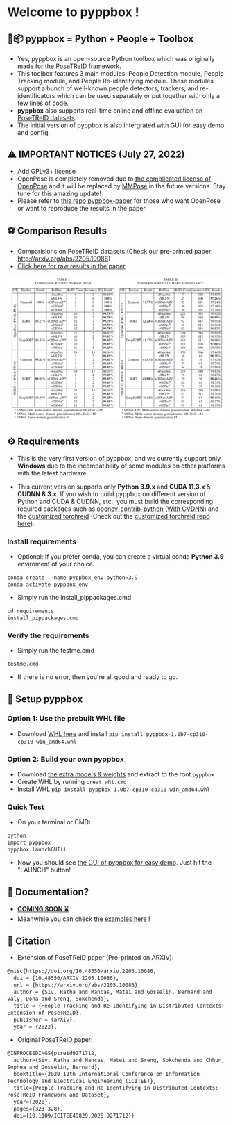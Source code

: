 # Welcome to pyppbox !

## 🐍📦 pyppbox = Python  + People + Toolbox 

* Yes, pyppbox is an open-source Python toolbox which was originally made for the PoseTReID framework. 
* This toolbox features 3 main modules: People Detection module, People Tracking module, and People Re-identifying module. These modules support a bunch of well-known people detectors, trackers, and re-identificators which can be used separately or put together with only a few lines of code. 
* **pyppbox** also supports real-time online and offline evaluation on [PoseTReID datasets](https://github.com/rathaumons/PoseTReID_DATASET).
* The initial version of pyppbox is also intergrated with GUI for easy demo and config. 

<!--- ![alt text](https://raw.githubusercontent.com/rathaROG/screenshot/master/pyppbox/pyppbox_launchGUI.png) --->

## ⚠️ IMPORTANT NOTICES (July 27, 2022)

* Add GPLv3+ license
* OpenPose is completely removed due to [the complicated license of OpenPose](https://github.com/CMU-Perceptual-Computing-Lab/openpose/blob/master/LICENSE) and it will be replaced by [MMPose](https://github.com/open-mmlab/mmpose) in the future versions. Stay tune for this amazing update!
* Please refer to [this repo pyppbox-paper](https://github.com/rathaumons/pyppbox-paper) for those who want OpenPose or want to reproduce the results in the paper.

## ⚽ Comparison Results

* Comparisions on PoseTReID datasets (Check our pre-printed paper: http://arxiv.org/abs/2205.10086)
* [Click here for raw results in the paper](https://drive.google.com/open?id=13pVqKKd0mtoAaVQh1USxOwZwxg4HmzyQ)

<img src="https://raw.githubusercontent.com/rathaROG/screenshot/master/pyppbox/pyppbox_res001n.png">

## ⚙️ Requirements

* This is the very first version of pyppbox, and we currently support only **Windows** due to the incompatibility of some modules on other platforms with the latest hardware.

* This current version supports only **Python 3.9.x** and **CUDA 11.3.x** & **CUDNN 8.3.x**. If you wish to build pyppbox on different version of Python and CUDA & CUDNN, etc., you must build the corresponding required packages such as [opencv-contrib-python (With CVDNN)](https://github.com/rathaumons/pyppbox/blob/main/requirements/cust/opencv_contrib_python-4.5.5-cp310-cp310-win_amd64.whl) and the [customized torchreid](https://github.com/rathaumons/pyppbox/blob/main/requirements/cust/torchreid-1.4.0-cp310-cp310-win_amd64.whl) (Check out the [customized torchreid repo here](https://github.com/rathaumons/torchreid-for-pyppbox)).

### Install requirements
* Optional: If you prefer conda, you can create a virtual conda **Python 3.9** enviroment of your choice.
```
conda create --name pyppbox_env python=3.9
conda activate pyppbox_env
```
* Simply run the install_pippackages.cmd
```
cd requirements
install_pippackages.cmd
```

### Verify the requirements
* Simply run the testme.cmd
```
testme.cmd
```
* If there is no error, then you're all good and ready to go.

## 🚀 Setup pyppbox

### Option 1: Use the prebuilt WHL file
* Download [WHL here](https://drive.google.com/open?id=1LY5WNsSoEMwxYjET26yry4AQMHiPDaM0) and install `pip install pyppbox-1.0b7-cp310-cp310-win_amd64.whl`

### Option 2: Build your own pyppbox
* Download [the extra models & weights](https://drive.google.com/open?id=1EQzkwZ8aCpZqGrgxEo6PD_8hPhHlcaqz) and extract to the root `pyppbox`
* Create WHL by running `creat_whl.cmd`
* Install WHL `pip install pyppbox-1.0b7-cp310-cp310-win_amd64.whl`

### Quick Test
* On your terminal or CMD:
```
python
import pyppbox
pyppbox.launchGUI()
```
* Now you should see [the GUI of pyppbox for easy demo](https://raw.githubusercontent.com/rathaROG/screenshot/master/pyppbox/pyppbox_launchGUI_main.png). Just hit the "LAUNCH" button!

## 📝 Documentation? 

* **[COMING SOON ⌛](https://github.com/rathaumons/pyppbox)**
* Meanwhile you can check [the examples here](https://github.com/rathaumons/pyppbox/tree/main/examples) ! 

## 🔗 Citation

* Extension of PoseTReID paper (Pre-printed on ARXIV):
```
@misc{https://doi.org/10.48550/arxiv.2205.10086,
  doi = {10.48550/ARXIV.2205.10086},
  url = {https://arxiv.org/abs/2205.10086},
  author = {Siv, Ratha and Mancas, Matei and Gosselin, Bernard and Valy, Dona and Sreng, Sokchenda},
  title = {People Tracking and Re-Identifying in Distributed Contexts: Extension of PoseTReID},
  publisher = {arXiv},
  year = {2022},
```

* Original PoseTReID paper:
```
@INPROCEEDINGS{ptreid9271712,
  author={Siv, Ratha and Mancas, Matei and Sreng, Sokchenda and Chhun, Sophea and Gosselin, Bernard},
  booktitle={2020 12th International Conference on Information Technology and Electrical Engineering (ICITEE)}, 
  title={People Tracking and Re-Identifying in Distributed Contexts: PoseTReID Framework and Dataset}, 
  year={2020},
  pages={323-328},
  doi={10.1109/ICITEE49829.2020.9271712}}
```
